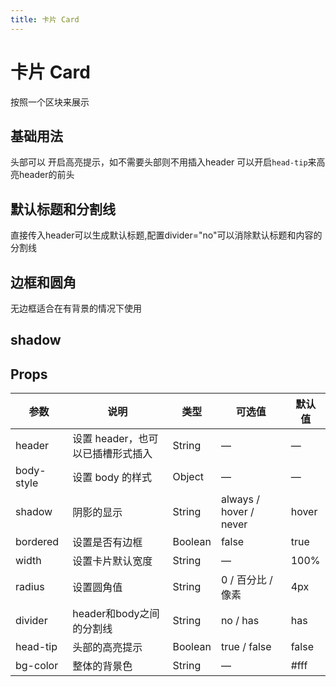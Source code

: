 ```yaml
---
title: 卡片 Card
---
```


# 卡片 Card

按照一个区块来展示

## 基础用法

头部可以 开启高亮提示，如不需要头部则不用插入header 可以开启`head-tip`来高亮header的前头

<preview path="./demo/Card/Basic.vue"></preview>

## 默认标题和分割线

直接传入header可以生成默认标题,配置divider="no"可以消除默认标题和内容的分割线

<preview path="./demo/Card/TitleDivider.vue"></preview>

## 边框和圆角

无边框适合在有背景的情况下使用

<preview path="./demo/Card/BorderRadius.vue"></preview>

## shadow

<preview path="./demo/Card/Shadow.vue"></preview>

## Props

| 参数       | 说明                              | 类型    | 可选值                 | 默认值 |
| ---------- | --------------------------------- | ------- | ---------------------- | ------ |
| header     | 设置 header，也可以已插槽形式插入 | String  | —                      | —      |
| body-style | 设置 body 的样式                  | Object  | —                      | —      |
| shadow     | 阴影的显示                        | String  | always / hover / never | hover  |
| bordered   | 设置是否有边框                    | Boolean | false                  | true   |
| width      | 设置卡片默认宽度                  | String  | —                      | 100%   |
| radius     | 设置圆角值                        | String  | 0 / 百分比 / 像素      | 4px    |
| divider    | header和body之间的分割线          | String  | no / has               | has    |
| head-tip   | 头部的高亮提示                    | Boolean | true / false           | false  |
| bg-color   | 整体的背景色                      | String  | —                      | #fff   |
